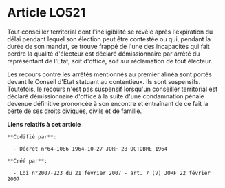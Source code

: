 # Article LO521

Tout conseiller territorial dont l'inéligibilité se révèle après l'expiration du délai pendant lequel son élection peut être
contestée ou qui, pendant la durée de son mandat, se trouve frappé de l'une des incapacités qui fait perdre la qualité
d'électeur est déclaré démissionnaire par arrêté du représentant de l'Etat, soit d'office, soit sur réclamation de tout
électeur.

Les recours contre les arrêtés mentionnés au premier alinéa sont portés devant le Conseil d'Etat statuant au contentieux. Ils
sont suspensifs. Toutefois, le recours n'est pas suspensif lorsqu'un conseiller territorial est déclaré démissionnaire
d'office à la suite d'une condamnation pénale devenue définitive prononcée à son encontre et entraînant de ce fait la perte
de ses droits civiques, civils et de famille.

**Liens relatifs à cet article**

	**Codifié par**:

	  - Décret n°64-1086 1964-10-27 JORF 28 OCTOBRE 1964

	**Créé par**:

	  - Loi n°2007-223 du 21 février 2007 - art. 7 (V) JORF 22 février 2007
